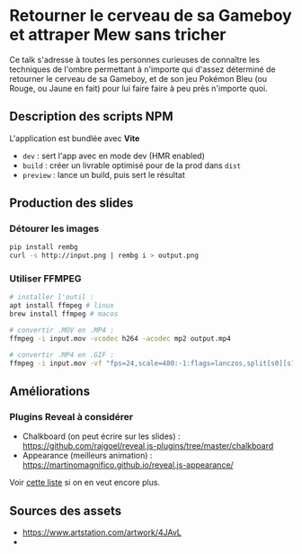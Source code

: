 # Retourner le cerveau de sa Gameboy et attraper Mew sans tricher

Ce talk s'adresse à toutes les personnes curieuses de connaître les techniques de l'ombre permettant à n'importe qui d'assez déterminé de retourner le cerveau de sa Gameboy, et de son jeu Pokémon Bleu (ou Rouge, ou Jaune en fait) pour lui faire faire à peu près n'importe quoi.

## Description des scripts NPM

L'application est bundlée avec **Vite**

- `dev` : sert l'app avec en mode dev (HMR enabled)
- `build` : créer un livrable optimisé pour de la prod dans `dist`
- `preview` : lance un build, puis sert le résultat

## Production des slides

### Détourer les images

```bash
pip install rembg
curl -s http://input.png | rembg i > output.png
```

### Utiliser FFMPEG

```bash
# installer l'outil :
apt install ffmpeg # linux
brew install ffmpeg # macos

# convertir .MOV en .MP4 :  
ffmpeg -i input.mov -vcodec h264 -acodec mp2 output.mp4

# convertir .MP4 en .GIF :
ffmpeg -i input.mov -vf "fps=24,scale=480:-1:flags=lanczos,split[s0][s1];[s0]palettegen[p];[s1][p]paletteuse" -loop 0 output.gif
```

## Améliorations

### Plugins Reveal à considérer

- Chalkboard (on peut écrire sur les slides) : https://github.com/rajgoel/reveal.js-plugins/tree/master/chalkboard
- Appearance (meilleurs animation) : https://martinomagnifico.github.io/reveal.js-appearance/

Voir [cette liste](https://github.com/hakimel/reveal.js/wiki/Plugins,-Tools-and-Hardware) si on en veut encore plus.

## Sources des assets

- https://www.artstation.com/artwork/4JAvL
- 